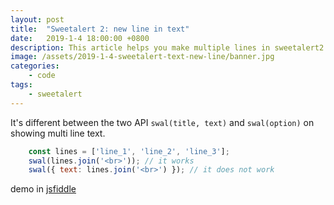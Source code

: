 ```yaml
---
layout: post
title:  "Sweetalert 2: new line in text"
date:   2019-1-4 18:00:00 +0800
description: This article helps you make multiple lines in sweetalert2.
image: /assets/2019-1-4-sweetalert-text-new-line/banner.jpg
categories:
    - code
tags:
    - sweetalert
---
```


It's different between the two API `swal(title, text)` and `swal(option)` on showing multi line text.

```javascript
    const lines = ['line_1', 'line_2', 'line_3'];
    swal(lines.join('<br>')); // it works
    swal({ text: lines.join('<br>') }); // it does not work
```

demo in [jsfiddle](https://jsfiddle.net/jyrtqxc8/2/)
